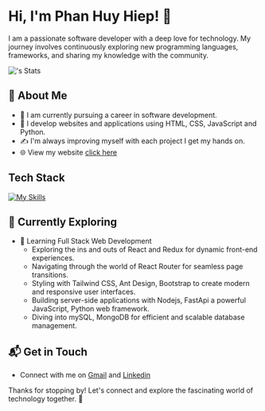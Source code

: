 # Hi, I'm Phan Huy Hiep! 👋

I am a passionate software developer with a deep love for technology. My journey involves continuously exploring new programming languages, frameworks, and sharing my knowledge with the community.

![<PHH2003>'s Stats](https://github-readme-stats.vercel.app/api?username=PHH2003&theme=vue-dark&show_icons=true&hide_border=true&count_private=true)

## 🚀 About Me

- 🔭 I am currently pursuing a career in software development.
- 📝 I develop websites and applications using HTML, CSS, JavaScript and Python.
- ✍️ I'm always improving myself with each project I get my hands on.
- 🌐 View my website [click here](https://hiepph.vercel.app/)

## Tech Stack
[![My Skills](https://skillicons.dev/icons?i=git,github,html,css,tailwind,js,py,ts,react,nodejs,fastapi,postman,mongodb,mysql)](https://skillicons.dev)

## 🌱 Currently Exploring

- 🚀 Learning Full Stack Web Development
  - Exploring the ins and outs of React and Redux for dynamic front-end experiences.
  - Navigating through the world of React Router for seamless page transitions.
  - Styling with Tailwind CSS, Ant Design, Bootstrap to create modern and responsive user interfaces.
  - Building server-side applications with Nodejs, FastApi a powerful JavaScript, Python web framework.
  - Diving into mySQL, MongoDB for efficient and scalable database management.

## 📬 Get in Touch

- Connect with me on [Gmail](mailto:hiep2003dev@gmail.com) and [Linkedin](https://www.linkedin.com/in/hiepph25)

Thanks for stopping by! Let's connect and explore the fascinating world of technology together. 🚀



<!--

Here are some ideas to get you started:

- 🔭 I’m currently working on ...
- 🌱 I’m currently learning ...
- 👯 I’m looking to collaborate on ...
- 🤔 I’m looking for help with ...
- 💬 Ask me about ...
- 📫 How to reach me: ...
- 😄 Pronouns: ...
- ⚡ Fun fact: ...
-->
